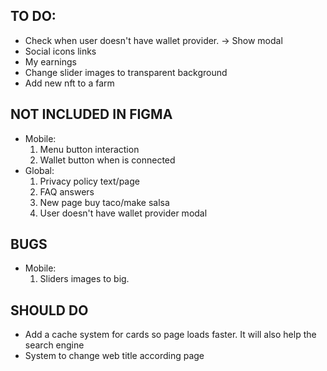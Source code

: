 ## TO DO:
- Check when user doesn't have wallet provider. -> Show modal
- Social icons links
- My earnings
- Change slider images to transparent background
- Add new nft to a farm

## NOT INCLUDED IN FIGMA
- Mobile:
    1. Menu button interaction
    2. Wallet button when is connected
- Global:
    1. Privacy policy text/page
    2. FAQ answers
    3. New page buy taco/make salsa
    4. User doesn't have wallet provider modal

## BUGS

- Mobile:
    1. Sliders images to big.


## SHOULD DO
- Add a cache system for cards so page loads faster. It will also help the search engine
- System to change web title according page